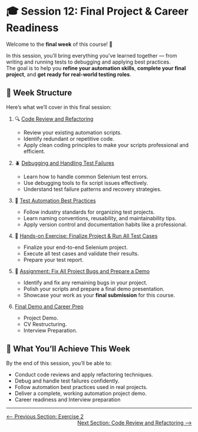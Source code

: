 # 🎓 Session 12: Final Project & Career Readiness  

Welcome to the **final week** of this course! 🎉  

In this session, you’ll bring everything you’ve learned together — from writing and running tests to debugging and applying best practices.  
The goal is to help you **refine your automation skills**, **complete your final project**, and **get ready for real-world testing roles**.  

## 📅 Week Structure  

Here’s what we’ll cover in this final session:  

1. 🔍 [Code Review and Refactoring](code-review-and-refactoring.md)  
   - Review your existing automation scripts.  
   - Identify redundant or repetitive code.  
   - Apply clean coding principles to make your scripts professional and efficient.  

2. 🪲 [Debugging and Handling Test Failures](debugging-and-handling-test-failures.md)  
   - Learn how to handle common Selenium test errors.  
   - Use debugging tools to fix script issues effectively.  
   - Understand test failure patterns and recovery strategies.  

3. 🧠 [Test Automation Best Practices](test-automation-best-practices.md)  
   - Follow industry standards for organizing test projects.  
   - Learn naming conventions, reusability, and maintainability tips.  
   - Apply version control and documentation habits like a professional.  

4. 🧪 [Hands-on Exercise: Finalize Project & Run All Test Cases](finalise-project.md)  
   - Finalize your end-to-end Selenium project.  
   - Execute all test cases and validate their results.  
   - Prepare your test report.  

5. 🏁 [Assignment: Fix All Project Bugs and Prepare a Demo](assignment-and-prepare-demo.md)  
   - Identify and fix any remaining bugs in your project.  
   - Polish your scripts and prepare a final demo presentation.  
   - Showcase your work as your **final submission** for this course.  

6. [Final Demo and Career Prep](final-demo-and-career-prep.md)  
   - Project Demo.  
   - CV Restructuring.  
   - Interview Preparation.

## 🎯 What You’ll Achieve This Week  

By the end of this session, you’ll be able to:  
- Conduct code reviews and apply refactoring techniques.  
- Debug and handle test failures confidently.  
- Follow automation best practices used in real projects.  
- Deliver a complete, working automation project demo.
- Career readiness and Interview preparation

---

<div style="width: 100%">
<a href='../11-final-project/exercise-2.md'><-- Previous Section: Exercise 2</a>
<div align="right"><a href='code-review-and-refactoring.md'> Next Section: Code Review and Refactoring --></a></div>
</div>
